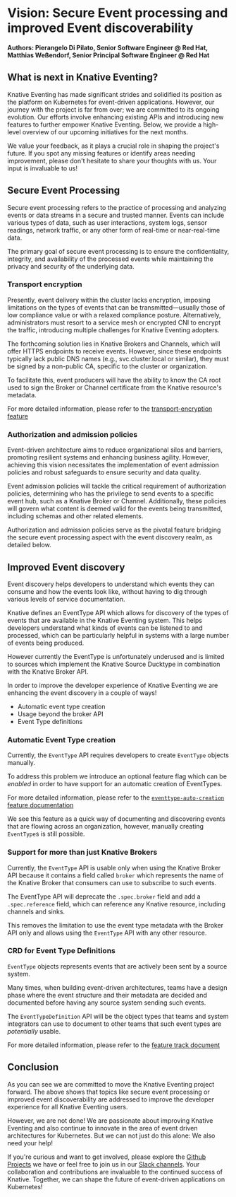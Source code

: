 # Vision: Secure Event processing and improved Event discoverability

**Authors: Pierangelo Di Pilato, Senior Software Engineer @ Red Hat, Matthias Weßendorf, Senior
Principal Software Engineer @ Red Hat**

## What is next in Knative Eventing?

Knative Eventing has made significant strides and solidified its position as the platform on
Kubernetes for event-driven applications. However, our journey with the project is far from over; we
are committed to its ongoing evolution. Our efforts involve enhancing existing APIs and introducing
new features to further empower Knative Eventing. Below, we provide a high-level overview of our
upcoming initiatives for the next months.

We value your feedback, as it plays a crucial role in shaping the project's future. If you spot any
missing features or identify areas needing improvement, please don't hesitate to share your thoughts
with us. Your input is invaluable to us!

## Secure Event Processing

Secure event processing refers to the practice of processing and analyzing events or data streams in
a secure and trusted manner. Events can include various types of data, such as user interactions,
system logs, sensor readings, network traffic, or any other form of real-time or near-real-time
data.

The primary goal of secure event processing is to ensure the confidentiality, integrity, and
availability of the processed events while maintaining the privacy and security of the underlying
data.

### Transport encryption

Presently, event delivery within the cluster lacks encryption, imposing limitations on the types of
events that can be transmitted—usually those of low compliance value or with a relaxed compliance
posture. Alternatively, administrators must resort to a service mesh or encrypted CNI to encrypt the
traffic, introducing multiple challenges for Knative Eventing adopters.

The forthcoming solution lies in Knative Brokers and Channels, which will offer HTTPS endpoints to
receive events. However, since these endpoints typically lack public DNS names (e.g.,
svc.cluster.local or similar), they must be signed by a non-public CA, specific to the cluster or
organization.

To facilitate this, event producers will have the ability to know the CA root used to sign the
Broker or Channel certificate from the Knative resource's metadata.

For more detailed information, please refer to
the [transport-encryption feature](/docs/eventing/experimental-features/transport-encryption/)

### Authorization and admission policies

Event-driven architecture aims to reduce organizational silos and barriers, promoting resilient
systems and enhancing business agility. However, achieving this vision necessitates the
implementation of event admission policies and robust safeguards to ensure security and data
quality.

Event admission policies will tackle the critical requirement of authorization policies, determining
who has the privilege to send events to a specific event hub, such as a Knative Broker or Channel.
Additionally, these policies will govern what content is deemed valid for the events being
transmitted, including schemas and other related elements.

Authorization and admission policies serve as the pivotal feature bridging the secure event
processing aspect with the event discovery realm, as detailed below.

## Improved Event discovery

Event discovery helps developers to understand which events they can consume and how the events look
like, without having to dig through various levels of service documentation.

Knative defines an EventType API which allows for discovery of the types of events that are
available in the Knative Eventing system. This helps developers understand what kinds of events can
be listened to and processed, which can be particularly helpful in systems with a large number of
events being produced.

However currently the EventType is unfortunately underused and is limited to sources which implement
the Knative Source Ducktype in combination with the Knative Broker API.

In order to improve the developer experience of Knative Eventing we are enhancing the event
discovery in a couple of ways!

* Automatic event type creation
* Usage beyond the broker API
* Event Type definitions

### Automatic Event Type creation

Currently, the `EventType` API requires developers to create `EventType` objects manually.

To address this problem we introduce an optional feature flag which can be _enabled_ in order to
have support for an automatic creation of EventTypes.

For more detailed information, please refer to
the [`eventtype-auto-creation` feature documentation](/docs/eventing/experimental-features/eventtype-auto-creation)

We see this feature as a quick way of documenting and discovering events that are flowing across an
organization, however, manually creating `EventType`s is still possible.

### Support for more than just Knative Brokers

Currently, the `EventType` API is usable only when using the Knative Broker API because it contains
a field called `broker` which represents the name of the Knative Broker that consumers can use to
subscribe to such events.

The EventType API will deprecate the `.spec.broker` field and add a `.spec.reference` field,
which can reference any Knative resource, including channels and sinks.

This removes the limitation to use the event type metadata with the Broker API
only and allows using the `EventType` API with any other resource.

### CRD for Event Type Definitions

`EventType` objects represents events that are actively been sent by a source system.

Many times, when building event-driven architectures, teams have a design phase where the event
structure and their metadata are decided and documented before having any source system sending
such events.

The `EventTypeDefinition` API will be the object types that teams and system integrators can use
to document to other teams that such event types are _potentially_ usable.

For more detailed information, please refer to
the [feature track document](https://docs.google.com/document/d/1vwEWtAm28g_QY9j0b63h8sRpGhvyB1K5ViNr8X3vIiM/edit)

## Conclusion

As you can see we are committed to move the Knative Eventing project forward. The above shows that
topics like secure event processing or improved event discoverability are addressed to improve the
developer experience for all Knative Eventing users.

However, we are not done! We are passionate about improving Knative Eventing and also continue to
innovate in the area of event driven architectures for Kubernetes. But we can not just do this
alone: We also need your help!

If you're curious and want to get involved, please explore
the [Github Projects](https://github.com/orgs/knative/projects) we have or feel free
to join us in our [Slack channels](https://knative.dev/docs/community/#communication-channels). Your
collaboration and contributions are invaluable to the continued success of Knative.
Together, we can shape the future of event-driven applications on Kubernetes!
